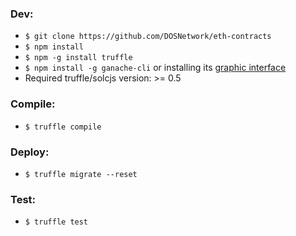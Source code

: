 ### Dev:
- `$ git clone https://github.com/DOSNetwork/eth-contracts`
- `$ npm install`
- `$ npm -g install truffle`
- `$ npm install -g ganache-cli` or installing its [graphic interface](https://truffleframework.com/ganache)
- Required truffle/solcjs version: >= 0.5

### Compile:
- `$ truffle compile`

### Deploy:
- `$ truffle migrate --reset`

### Test:
- `$ truffle test`
